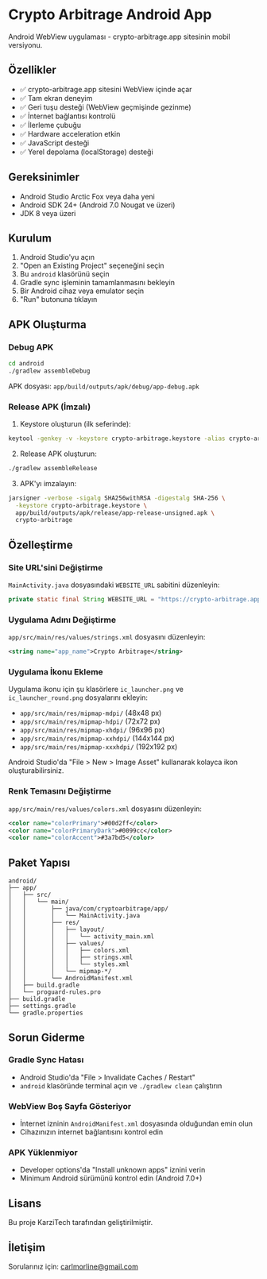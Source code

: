 # Crypto Arbitrage Android App

Android WebView uygulaması - crypto-arbitrage.app sitesinin mobil versiyonu.

## Özellikler

- ✅ crypto-arbitrage.app sitesini WebView içinde açar
- ✅ Tam ekran deneyim
- ✅ Geri tuşu desteği (WebView geçmişinde gezinme)
- ✅ İnternet bağlantısı kontrolü
- ✅ İlerleme çubuğu
- ✅ Hardware acceleration etkin
- ✅ JavaScript desteği
- ✅ Yerel depolama (localStorage) desteği

## Gereksinimler

- Android Studio Arctic Fox veya daha yeni
- Android SDK 24+ (Android 7.0 Nougat ve üzeri)
- JDK 8 veya üzeri

## Kurulum

1. Android Studio'yu açın
2. "Open an Existing Project" seçeneğini seçin
3. Bu `android` klasörünü seçin
4. Gradle sync işleminin tamamlanmasını bekleyin
5. Bir Android cihaz veya emulator seçin
6. "Run" butonuna tıklayın

## APK Oluşturma

### Debug APK

```bash
cd android
./gradlew assembleDebug
```

APK dosyası: `app/build/outputs/apk/debug/app-debug.apk`

### Release APK (İmzalı)

1. Keystore oluşturun (ilk seferinde):

```bash
keytool -genkey -v -keystore crypto-arbitrage.keystore -alias crypto-arbitrage -keyalg RSA -keysize 2048 -validity 10000
```

2. Release APK oluşturun:

```bash
./gradlew assembleRelease
```

3. APK'yı imzalayın:

```bash
jarsigner -verbose -sigalg SHA256withRSA -digestalg SHA-256 \
  -keystore crypto-arbitrage.keystore \
  app/build/outputs/apk/release/app-release-unsigned.apk \
  crypto-arbitrage
```

## Özelleştirme

### Site URL'sini Değiştirme

`MainActivity.java` dosyasındaki `WEBSITE_URL` sabitini düzenleyin:

```java
private static final String WEBSITE_URL = "https://crypto-arbitrage.app";
```

### Uygulama Adını Değiştirme

`app/src/main/res/values/strings.xml` dosyasını düzenleyin:

```xml
<string name="app_name">Crypto Arbitrage</string>
```

### Uygulama İkonu Ekleme

Uygulama ikonu için şu klasörlere `ic_launcher.png` ve `ic_launcher_round.png` dosyalarını ekleyin:

- `app/src/main/res/mipmap-mdpi/` (48x48 px)
- `app/src/main/res/mipmap-hdpi/` (72x72 px)
- `app/src/main/res/mipmap-xhdpi/` (96x96 px)
- `app/src/main/res/mipmap-xxhdpi/` (144x144 px)
- `app/src/main/res/mipmap-xxxhdpi/` (192x192 px)

Android Studio'da "File > New > Image Asset" kullanarak kolayca ikon oluşturabilirsiniz.

### Renk Temasını Değiştirme

`app/src/main/res/values/colors.xml` dosyasını düzenleyin:

```xml
<color name="colorPrimary">#00d2ff</color>
<color name="colorPrimaryDark">#0099cc</color>
<color name="colorAccent">#3a7bd5</color>
```

## Paket Yapısı

```
android/
├── app/
│   ├── src/
│   │   └── main/
│   │       ├── java/com/cryptoarbitrage/app/
│   │       │   └── MainActivity.java
│   │       ├── res/
│   │       │   ├── layout/
│   │       │   │   └── activity_main.xml
│   │       │   ├── values/
│   │       │   │   ├── colors.xml
│   │       │   │   ├── strings.xml
│   │       │   │   └── styles.xml
│   │       │   └── mipmap-*/
│   │       └── AndroidManifest.xml
│   ├── build.gradle
│   └── proguard-rules.pro
├── build.gradle
├── settings.gradle
└── gradle.properties
```

## Sorun Giderme

### Gradle Sync Hatası

- Android Studio'da "File > Invalidate Caches / Restart"
- `android` klasöründe terminal açın ve `./gradlew clean` çalıştırın

### WebView Boş Sayfa Gösteriyor

- İnternet izninin `AndroidManifest.xml` dosyasında olduğundan emin olun
- Cihazınızın internet bağlantısını kontrol edin

### APK Yüklenmiyor

- Developer options'da "Install unknown apps" iznini verin
- Minimum Android sürümünü kontrol edin (Android 7.0+)

## Lisans

Bu proje KarziTech tarafından geliştirilmiştir.

## İletişim

Sorularınız için: carlmorline@gmail.com
